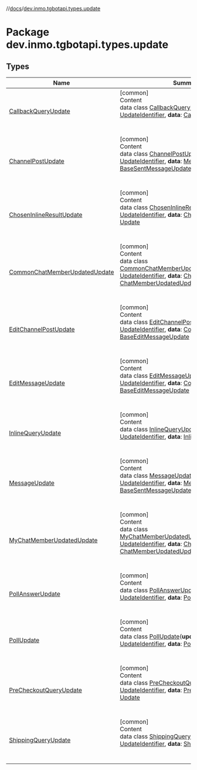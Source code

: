 //[docs](../../index.md)/[dev.inmo.tgbotapi.types.update](index.md)



# Package dev.inmo.tgbotapi.types.update  


## Types  
  
|  Name |  Summary | 
|---|---|
| <a name="dev.inmo.tgbotapi.types.update/CallbackQueryUpdate///PointingToDeclaration/"></a>[CallbackQueryUpdate](-callback-query-update/index.md)| <a name="dev.inmo.tgbotapi.types.update/CallbackQueryUpdate///PointingToDeclaration/"></a>[common]  <br>Content  <br>data class [CallbackQueryUpdate](-callback-query-update/index.md)(**updateId**: [UpdateIdentifier](../dev.inmo.tgbotapi.types/index.md#%5Bdev.inmo.tgbotapi.types%2FUpdateIdentifier%2F%2F%2FPointingToDeclaration%2F%5D%2FClasslikes%2F625018081), **data**: [CallbackQuery](../dev.inmo.tgbotapi.types.CallbackQuery/-callback-query/index.md)) : [Update](../dev.inmo.tgbotapi.types.update.abstracts/-update/index.md)  <br><br><br>|
| <a name="dev.inmo.tgbotapi.types.update/ChannelPostUpdate///PointingToDeclaration/"></a>[ChannelPostUpdate](-channel-post-update/index.md)| <a name="dev.inmo.tgbotapi.types.update/ChannelPostUpdate///PointingToDeclaration/"></a>[common]  <br>Content  <br>data class [ChannelPostUpdate](-channel-post-update/index.md)(**updateId**: [UpdateIdentifier](../dev.inmo.tgbotapi.types/index.md#%5Bdev.inmo.tgbotapi.types%2FUpdateIdentifier%2F%2F%2FPointingToDeclaration%2F%5D%2FClasslikes%2F625018081), **data**: [Message](../dev.inmo.tgbotapi.types.message.abstracts/-message/index.md)) : [BaseSentMessageUpdate](../dev.inmo.tgbotapi.types.update.abstracts/-base-sent-message-update/index.md)  <br><br><br>|
| <a name="dev.inmo.tgbotapi.types.update/ChosenInlineResultUpdate///PointingToDeclaration/"></a>[ChosenInlineResultUpdate](-chosen-inline-result-update/index.md)| <a name="dev.inmo.tgbotapi.types.update/ChosenInlineResultUpdate///PointingToDeclaration/"></a>[common]  <br>Content  <br>data class [ChosenInlineResultUpdate](-chosen-inline-result-update/index.md)(**updateId**: [UpdateIdentifier](../dev.inmo.tgbotapi.types/index.md#%5Bdev.inmo.tgbotapi.types%2FUpdateIdentifier%2F%2F%2FPointingToDeclaration%2F%5D%2FClasslikes%2F625018081), **data**: [ChosenInlineResult](../dev.inmo.tgbotapi.types.InlineQueries.abstracts/-chosen-inline-result/index.md)) : [Update](../dev.inmo.tgbotapi.types.update.abstracts/-update/index.md)  <br><br><br>|
| <a name="dev.inmo.tgbotapi.types.update/CommonChatMemberUpdatedUpdate///PointingToDeclaration/"></a>[CommonChatMemberUpdatedUpdate](-common-chat-member-updated-update/index.md)| <a name="dev.inmo.tgbotapi.types.update/CommonChatMemberUpdatedUpdate///PointingToDeclaration/"></a>[common]  <br>Content  <br>data class [CommonChatMemberUpdatedUpdate](-common-chat-member-updated-update/index.md)(**updateId**: [UpdateIdentifier](../dev.inmo.tgbotapi.types/index.md#%5Bdev.inmo.tgbotapi.types%2FUpdateIdentifier%2F%2F%2FPointingToDeclaration%2F%5D%2FClasslikes%2F625018081), **data**: [ChatMemberUpdated](../dev.inmo.tgbotapi.types/-chat-member-updated/index.md)) : [ChatMemberUpdatedUpdate](../dev.inmo.tgbotapi.types.update.abstracts/-chat-member-updated-update/index.md)  <br><br><br>|
| <a name="dev.inmo.tgbotapi.types.update/EditChannelPostUpdate///PointingToDeclaration/"></a>[EditChannelPostUpdate](-edit-channel-post-update/index.md)| <a name="dev.inmo.tgbotapi.types.update/EditChannelPostUpdate///PointingToDeclaration/"></a>[common]  <br>Content  <br>data class [EditChannelPostUpdate](-edit-channel-post-update/index.md)(**updateId**: [UpdateIdentifier](../dev.inmo.tgbotapi.types/index.md#%5Bdev.inmo.tgbotapi.types%2FUpdateIdentifier%2F%2F%2FPointingToDeclaration%2F%5D%2FClasslikes%2F625018081), **data**: [CommonMessage](../dev.inmo.tgbotapi.types.message.abstracts/-common-message/index.md)<*>) : [BaseEditMessageUpdate](../dev.inmo.tgbotapi.types.update.abstracts/-base-edit-message-update/index.md)  <br><br><br>|
| <a name="dev.inmo.tgbotapi.types.update/EditMessageUpdate///PointingToDeclaration/"></a>[EditMessageUpdate](-edit-message-update/index.md)| <a name="dev.inmo.tgbotapi.types.update/EditMessageUpdate///PointingToDeclaration/"></a>[common]  <br>Content  <br>data class [EditMessageUpdate](-edit-message-update/index.md)(**updateId**: [UpdateIdentifier](../dev.inmo.tgbotapi.types/index.md#%5Bdev.inmo.tgbotapi.types%2FUpdateIdentifier%2F%2F%2FPointingToDeclaration%2F%5D%2FClasslikes%2F625018081), **data**: [CommonMessage](../dev.inmo.tgbotapi.types.message.abstracts/-common-message/index.md)<*>) : [BaseEditMessageUpdate](../dev.inmo.tgbotapi.types.update.abstracts/-base-edit-message-update/index.md)  <br><br><br>|
| <a name="dev.inmo.tgbotapi.types.update/InlineQueryUpdate///PointingToDeclaration/"></a>[InlineQueryUpdate](-inline-query-update/index.md)| <a name="dev.inmo.tgbotapi.types.update/InlineQueryUpdate///PointingToDeclaration/"></a>[common]  <br>Content  <br>data class [InlineQueryUpdate](-inline-query-update/index.md)(**updateId**: [UpdateIdentifier](../dev.inmo.tgbotapi.types/index.md#%5Bdev.inmo.tgbotapi.types%2FUpdateIdentifier%2F%2F%2FPointingToDeclaration%2F%5D%2FClasslikes%2F625018081), **data**: [InlineQuery](../dev.inmo.tgbotapi.types.InlineQueries.abstracts/-inline-query/index.md)) : [Update](../dev.inmo.tgbotapi.types.update.abstracts/-update/index.md)  <br><br><br>|
| <a name="dev.inmo.tgbotapi.types.update/MessageUpdate///PointingToDeclaration/"></a>[MessageUpdate](-message-update/index.md)| <a name="dev.inmo.tgbotapi.types.update/MessageUpdate///PointingToDeclaration/"></a>[common]  <br>Content  <br>data class [MessageUpdate](-message-update/index.md)(**updateId**: [UpdateIdentifier](../dev.inmo.tgbotapi.types/index.md#%5Bdev.inmo.tgbotapi.types%2FUpdateIdentifier%2F%2F%2FPointingToDeclaration%2F%5D%2FClasslikes%2F625018081), **data**: [Message](../dev.inmo.tgbotapi.types.message.abstracts/-message/index.md)) : [BaseSentMessageUpdate](../dev.inmo.tgbotapi.types.update.abstracts/-base-sent-message-update/index.md)  <br><br><br>|
| <a name="dev.inmo.tgbotapi.types.update/MyChatMemberUpdatedUpdate///PointingToDeclaration/"></a>[MyChatMemberUpdatedUpdate](-my-chat-member-updated-update/index.md)| <a name="dev.inmo.tgbotapi.types.update/MyChatMemberUpdatedUpdate///PointingToDeclaration/"></a>[common]  <br>Content  <br>data class [MyChatMemberUpdatedUpdate](-my-chat-member-updated-update/index.md)(**updateId**: [UpdateIdentifier](../dev.inmo.tgbotapi.types/index.md#%5Bdev.inmo.tgbotapi.types%2FUpdateIdentifier%2F%2F%2FPointingToDeclaration%2F%5D%2FClasslikes%2F625018081), **data**: [ChatMemberUpdated](../dev.inmo.tgbotapi.types/-chat-member-updated/index.md)) : [ChatMemberUpdatedUpdate](../dev.inmo.tgbotapi.types.update.abstracts/-chat-member-updated-update/index.md)  <br><br><br>|
| <a name="dev.inmo.tgbotapi.types.update/PollAnswerUpdate///PointingToDeclaration/"></a>[PollAnswerUpdate](-poll-answer-update/index.md)| <a name="dev.inmo.tgbotapi.types.update/PollAnswerUpdate///PointingToDeclaration/"></a>[common]  <br>Content  <br>data class [PollAnswerUpdate](-poll-answer-update/index.md)(**updateId**: [UpdateIdentifier](../dev.inmo.tgbotapi.types/index.md#%5Bdev.inmo.tgbotapi.types%2FUpdateIdentifier%2F%2F%2FPointingToDeclaration%2F%5D%2FClasslikes%2F625018081), **data**: [PollAnswer](../dev.inmo.tgbotapi.types.polls/-poll-answer/index.md)) : [Update](../dev.inmo.tgbotapi.types.update.abstracts/-update/index.md)  <br><br><br>|
| <a name="dev.inmo.tgbotapi.types.update/PollUpdate///PointingToDeclaration/"></a>[PollUpdate](-poll-update/index.md)| <a name="dev.inmo.tgbotapi.types.update/PollUpdate///PointingToDeclaration/"></a>[common]  <br>Content  <br>data class [PollUpdate](-poll-update/index.md)(**updateId**: [UpdateIdentifier](../dev.inmo.tgbotapi.types/index.md#%5Bdev.inmo.tgbotapi.types%2FUpdateIdentifier%2F%2F%2FPointingToDeclaration%2F%5D%2FClasslikes%2F625018081), **data**: [Poll](../dev.inmo.tgbotapi.types.polls/-poll/index.md)) : [Update](../dev.inmo.tgbotapi.types.update.abstracts/-update/index.md)  <br><br><br>|
| <a name="dev.inmo.tgbotapi.types.update/PreCheckoutQueryUpdate///PointingToDeclaration/"></a>[PreCheckoutQueryUpdate](-pre-checkout-query-update/index.md)| <a name="dev.inmo.tgbotapi.types.update/PreCheckoutQueryUpdate///PointingToDeclaration/"></a>[common]  <br>Content  <br>data class [PreCheckoutQueryUpdate](-pre-checkout-query-update/index.md)(**updateId**: [UpdateIdentifier](../dev.inmo.tgbotapi.types/index.md#%5Bdev.inmo.tgbotapi.types%2FUpdateIdentifier%2F%2F%2FPointingToDeclaration%2F%5D%2FClasslikes%2F625018081), **data**: [PreCheckoutQuery](../dev.inmo.tgbotapi.types.payments/-pre-checkout-query/index.md)) : [Update](../dev.inmo.tgbotapi.types.update.abstracts/-update/index.md)  <br><br><br>|
| <a name="dev.inmo.tgbotapi.types.update/ShippingQueryUpdate///PointingToDeclaration/"></a>[ShippingQueryUpdate](-shipping-query-update/index.md)| <a name="dev.inmo.tgbotapi.types.update/ShippingQueryUpdate///PointingToDeclaration/"></a>[common]  <br>Content  <br>data class [ShippingQueryUpdate](-shipping-query-update/index.md)(**updateId**: [UpdateIdentifier](../dev.inmo.tgbotapi.types/index.md#%5Bdev.inmo.tgbotapi.types%2FUpdateIdentifier%2F%2F%2FPointingToDeclaration%2F%5D%2FClasslikes%2F625018081), **data**: [ShippingQuery](../dev.inmo.tgbotapi.types.payments/-shipping-query/index.md)) : [Update](../dev.inmo.tgbotapi.types.update.abstracts/-update/index.md)  <br><br><br>|

